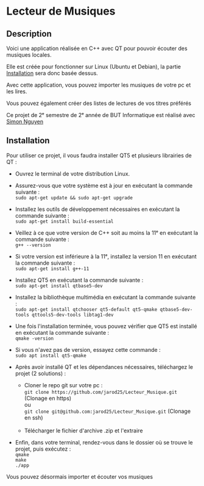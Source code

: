 # Lecteur de Musiques

## Description

Voici une application réalisée en C++ avec QT pour pouvoir écouter des musiques locales.

Elle est créée pour fonctionner sur Linux (Ubuntu et Debian), la partie [Installation](#Installation) sera donc basée dessus.

Avec cette application, vous pouvez importer les musiques de votre pc et les lires.

Vous pouvez également créer des listes de lectures de vos titres préférés

Ce projet de 2ᵉ semestre de 2ᵉ année de BUT Informatique est réalisé
avec [Simon Nguyen](https://github.com/Snguyen70)

## Installation

Pour utiliser ce projet, il vous faudra installer QT5 et plusieurs librairies de QT :

- Ouvrez le terminal de votre distribution Linux.


- Assurez-vous que votre système est à jour en exécutant la commande suivante : <br>
  `sudo apt-get update && sudo apt-get upgrade`


- Installez les outils de développement nécessaires en exécutant la commande suivante : <br>
  `sudo apt-get install build-essential`


- Veillez à ce que votre version de C++ soit au moins la 11ᵉ en exécutant la commande suivante : <br>
  `g++ --version`


- Si votre version est inférieure à la 11ᵉ, installez la version 11 en exécutant la commande suivante : <br>
  `sudo apt-get install g++-11`


- Installez QT5 en exécutant la commande suivante :<br>
  `sudo apt-get install qtbase5-dev`


- Installez la bibliothèque multimédia en exécutant la commande suivante : <br>
  `sudo apt-get install qtchooser qt5-default qt5-qmake qtbase5-dev-tools qttools5-dev-tools libtag1-dev`


- Une fois l'installation terminée, vous pouvez vérifier que QT5 est installé en exécutant la commande suivante : <br>
  `qmake -version`

- Si vous n'avez pas de version, essayez cette commande : <br>
  `sudo apt install qt5-qmake`


- Après avoir installé QT et les dépendances nécessaires, téléchargez le projet (2 solutions) : <br>
    - Cloner le repo git sur votre pc : <br>
      `git clone https://github.com/jarod25/Lecteur_Musique.git` (Clonage en https) <br>
      ou <br>
      `git clone git@github.com:jarod25/Lecteur_Musique.git` (Clonage en ssh) <br>
      <br>
    - Télécharger le fichier d'archive .zip et l'extraire


- Enfin, dans votre terminal, rendez-vous dans le dossier où se trouve le projet, puis exécutez : <br>
  `qmake` <br>
  `make` <br>
  `./app` <br>

Vous pouvez désormais importer et écouter vos musiques
